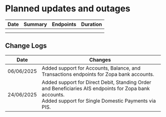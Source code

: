 # Planned updates and outages


| Date        | Summary        | Endpoints        | Duration |
|-------------|----------------|------------------|----------|
|             |                |                  |          |
|             |                |                  |          |


## Change Logs

| Date       | Changes                                                                                  |
|------------|------------------------------------------------------------------------------------------|
|06/06/2025  |Added support for Accounts, Balance, and Transactions endpoints for Zopa bank accounts.   |
|24/06/2025  |Added support for Direct Debit, Standing Order and Beneficiaries AIS endpoints for Zopa bank accounts.<br>Added support for Single Domestic Payments via PIS.

